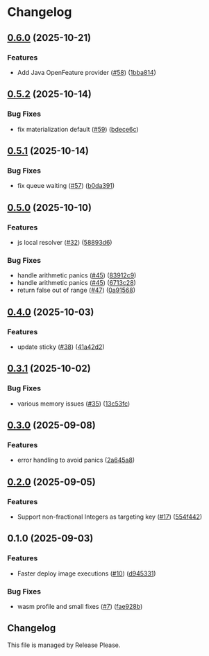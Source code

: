 # Changelog

## [0.6.0](https://github.com/fabriziodemaria/confidence-resolver-rust/compare/confidence_resolver-v0.5.2...confidence_resolver-v0.6.0) (2025-10-21)


### Features

* Add Java OpenFeature provider ([#58](https://github.com/fabriziodemaria/confidence-resolver-rust/issues/58)) ([1bba814](https://github.com/fabriziodemaria/confidence-resolver-rust/commit/1bba8145be547bce4f704585feef5f41d8dbc8bd))

## [0.5.2](https://github.com/spotify/confidence-resolver-rust/compare/confidence_resolver-v0.5.1...confidence_resolver-v0.5.2) (2025-10-14)


### Bug Fixes

* fix materialization default ([#59](https://github.com/spotify/confidence-resolver-rust/issues/59)) ([bdece6c](https://github.com/spotify/confidence-resolver-rust/commit/bdece6c5a4d53d6284056b6daaf9e8d17481db84))

## [0.5.1](https://github.com/spotify/confidence-resolver-rust/compare/confidence_resolver-v0.5.0...confidence_resolver-v0.5.1) (2025-10-14)


### Bug Fixes

* fix queue waiting ([#57](https://github.com/spotify/confidence-resolver-rust/issues/57)) ([b0da391](https://github.com/spotify/confidence-resolver-rust/commit/b0da3916f3179ab31ecea8196d106b303b5589d6))

## [0.5.0](https://github.com/spotify/confidence-resolver-rust/compare/confidence_resolver-v0.4.0...confidence_resolver-v0.5.0) (2025-10-10)


### Features

* js local resolver ([#32](https://github.com/spotify/confidence-resolver-rust/issues/32)) ([58893d6](https://github.com/spotify/confidence-resolver-rust/commit/58893d6610b56b5aa6a6250db9e9bb1af506497f))


### Bug Fixes

* handle arithmetic panics ([#45](https://github.com/spotify/confidence-resolver-rust/issues/45)) ([83912c9](https://github.com/spotify/confidence-resolver-rust/commit/83912c9d93665b01a4cc1e9cd8e520fd94f2e21a))
* handle arithmetic panics ([#45](https://github.com/spotify/confidence-resolver-rust/issues/45)) ([6713c28](https://github.com/spotify/confidence-resolver-rust/commit/6713c28196b351db9ba22eb87ca7b83ef4a25ff3))
* return false out of range ([#47](https://github.com/spotify/confidence-resolver-rust/issues/47)) ([0a91568](https://github.com/spotify/confidence-resolver-rust/commit/0a915688d115df760692879c5e93f62c54a09d56))

## [0.4.0](https://github.com/spotify/confidence-resolver-rust/compare/confidence_resolver-v0.3.1...confidence_resolver-v0.4.0) (2025-10-03)


### Features

* update sticky ([#38](https://github.com/spotify/confidence-resolver-rust/issues/38)) ([41a42d2](https://github.com/spotify/confidence-resolver-rust/commit/41a42d2917401de7389dcc37719b16de1e30199c))

## [0.3.1](https://github.com/spotify/confidence-resolver-rust/compare/confidence_resolver-v0.3.0...confidence_resolver-v0.3.1) (2025-10-02)


### Bug Fixes

* various memory issues ([#35](https://github.com/spotify/confidence-resolver-rust/issues/35)) ([13c53fc](https://github.com/spotify/confidence-resolver-rust/commit/13c53fcc5c1a51c90d51c47adb574316866c9b5b))

## [0.3.0](https://github.com/spotify/confidence-resolver-rust/compare/confidence_resolver-v0.2.0...confidence_resolver-v0.3.0) (2025-09-08)


### Features

* error handling to avoid panics ([2a645a8](https://github.com/spotify/confidence-resolver-rust/commit/2a645a87415bfce30af048498e068952b18ceb5e))

## [0.2.0](https://github.com/spotify/confidence-resolver-rust/compare/confidence_resolver-v0.1.0...confidence_resolver-v0.2.0) (2025-09-05)


### Features

* Support non-fractional Integers as targeting key ([#17](https://github.com/spotify/confidence-resolver-rust/issues/17)) ([554f442](https://github.com/spotify/confidence-resolver-rust/commit/554f442551e3ef8213a52cca266054ae5da0511e))

## 0.1.0 (2025-09-03)


### Features

* Faster deploy image executions ([#10](https://github.com/spotify/confidence-resolver-rust/issues/10)) ([d945331](https://github.com/spotify/confidence-resolver-rust/commit/d9453317e9e40575e43d67558ef902a4bc62ee41))


### Bug Fixes

* wasm profile and small fixes ([#7](https://github.com/spotify/confidence-resolver-rust/issues/7)) ([fae928b](https://github.com/spotify/confidence-resolver-rust/commit/fae928b6c5d0923e4c82f2f4ae9b10bf0608beff))

## Changelog

This file is managed by Release Please.
